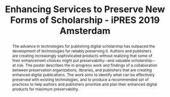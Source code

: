 ---
abstract: The advance in technologies for publishing digital scholarship has outpaced
  the development of technologies for reliably preserving it. Authors and publishers
  are creating increasingly sophisticated products without realizing that some of
  their enhancement choices might put preservability--and valuable scholarship--at
  risk. The poster describes the in-progress work and findings of a collaboration
  between preservation organizations, libraries, and publishers that are creating
  enhanced digital publications. The work aims to identify what can be effectively
  preserved with existing technologies, and to produce a recommended set of practices
  to help authors and publishers prioritize and plan their enhanced digital products
  for maximum preservability.
creators:
- Wittenberg, Kate
- Millman, David
- Van Dyck, Craig
- Doerr, Susan
- Hanson, Karen
date: null
document_url: https://services.phaidra.univie.ac.at/api/object/o:1079778/download
grand_parent: iPRES
institutions: []
keywords: []
landing_page_url: https://phaidra.univie.ac.at/o:1079778
language: eng
layout: publication
license: CC BY 4.0 International
notes_url: null
parent: iPRES 2019
presentation_url: null
size: 148090
source_name: iPRES
title: Enhancing Services to Preserve New Forms of Scholarship - iPRES 2019 Amsterdam
type: poster
year: 2019
---